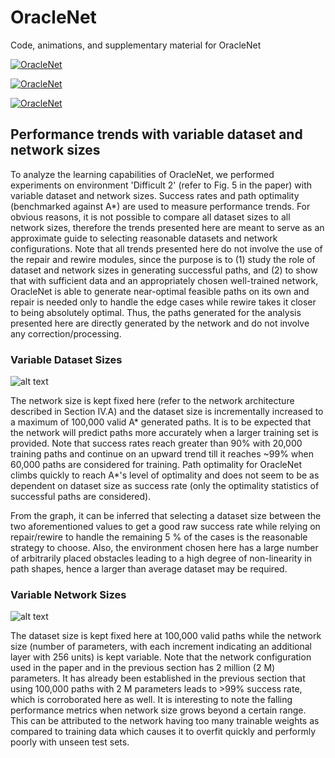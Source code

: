 # OracleNet
Code, animations, and supplementary material for OracleNet 


[![OracleNet](https://img.youtube.com/vi/2KYesBrx2kk/0.jpg)](https://youtu.be/2KYesBrx2kk "OracleNet")

[![OracleNet](https://img.youtube.com/vi/a440JJRSzy4/0.jpg)](https://youtu.be/a440JJRSzy4 "OracleNet Baxter Left")

[![OracleNet](https://img.youtube.com/vi/oXUeDx4AHYU/0.jpg)](https://youtu.be/oXUeDx4AHYU "OracleNet Baxter Right")

Performance trends with variable dataset and network sizes
----------------------------------------------------------

To analyze the learning capabilities of OracleNet, we performed experiments on environment 'Difficult 2' (refer to Fig. 5 in the paper) with variable dataset and network sizes. Success rates and path optimality (benchmarked against A*) are used to measure performance trends. For obvious reasons, it is not possible to compare all dataset sizes to all network sizes, therefore the trends presented here are meant to serve as an approximate guide to selecting reasonable datasets and network configurations. Note that all trends presented here do not involve the use of the repair and rewire modules, since the purpose is to (1) study the role of dataset and network sizes in generating successful paths, and (2) to show that with sufficient data and an appropriately chosen well-trained network, OracleNet is able to generate near-optimal feasible paths on its own and repair is needed only to handle the edge cases while rewire takes it closer to being absolutely optimal. Thus, the paths generated for the analysis presented here are directly generated by the network and do not involve any correction/processing. 

### Variable Dataset Sizes ###

![alt text](../master/Trends/trend_po_d.png?raw=true "Dataset Trends")


The network size is kept fixed here (refer to the network architecture described in Section IV.A) and the dataset size is incrementally increased to a maximum of 100,000 valid A* generated paths. It is to be expected that the network will predict paths more accurately when a larger training set is provided. Note that success rates reach greater than 90% with 20,000 training paths and continue on an upward trend till it reaches ~99% when 60,000 paths are considered for training. Path optimality for OracleNet climbs quickly to reach A*'s level of optimality and does not seem to be as dependent on dataset size as success rate (only the optimality statistics of successful paths are considered). 

From the graph, it can be inferred that selecting a dataset size between the two aforementioned values to get a good raw success rate while relying on repair/rewire to handle the remaining 5 % of the cases is the reasonable strategy to choose. Also, the environment chosen here has a large number of arbitrarily placed obstacles leading to a high degree of non-linearity in path shapes, hence a larger than average dataset may be required. 


### Variable Network Sizes ###

![alt text](../master/Trends/trend_po_n.png?raw=true "Network Trends")

The dataset size is kept fixed here at 100,000 valid paths while the network size (number of parameters, with each increment indicating an additional layer with 256 units) is kept variable. Note that the network configuration used in the paper and in the previous section has 2 million (2 M) parameters. It has already been established in the previous section that using 100,000 paths with 2 M parameters leads to >99% success rate, which is corroborated here as well. It is interesting to note the falling performance metrics when network size grows beyond a certain range. This can be attributed to the network having too many trainable weights as compared to training data which causes it to overfit quickly and performly poorly with unseen test sets. 
